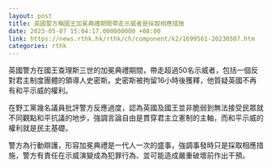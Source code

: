 ```yaml
---
layout: post
title: 英國警方稱國王加冕典禮期間帶走示威者是採取相應措施
date: 2023-05-07 15:04:17.000000000 +08:00
link: https://news.rthk.hk/rthk/ch/component/k2/1699561-20230507.htm
categories: rthk
---
```


英國警方在國王查理斯三世的加冕典禮期間，帶走超過50名示威者，包括一個反對君主制度團體的領導人史密斯。史密斯被拘留16小時後獲釋，他質疑英國不再有和平示威的權利。

在野工黨幾名議員批評警方反應過度，認為英國及國王並非脆弱到無法接受民眾就不同觀點和平抗議的地步，強調言論自由是貫穿君主立憲制的主軸，而和平示威的權利就是民主基礎。

警方為行動辯護，形容加冕典禮是一代人一次的盛事，強調事發時只是採取相應措施，警方有責任在示威演變成為犯罪行為、並可能造成嚴重破壞前作出干預。
